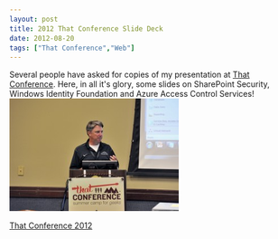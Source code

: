 ```yaml
---
layout: post
title: 2012 That Conference Slide Deck
date: 2012-08-20
tags: ["That Conference","Web"]
---
```


Several people have asked for copies of my presentation at [That Conference](http://www.thatconference.com/ "That Conference"). Here, in all it's glory, some slides on SharePoint Security, Windows Identity Foundation and Azure Access Control Services!
[![](ThatConference-1024x681-300x199.jpg "That Conference Presentation")](http://jptacek.azurewebsites.net/wp-content/uploads/2012/08/ThatConference-1024x681.jpg)

<a href="That-Conf-2012.pptx">That Conference 2012</a>
